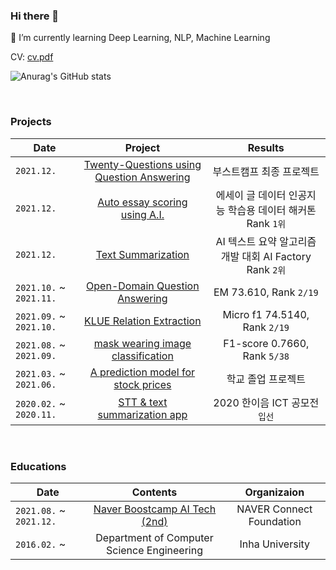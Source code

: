 ### Hi there 👋
🌱 I’m currently learning Deep Learning, NLP, Machine Learning
<br>

CV: [cv.pdf](https://github.com/Jay-Ppark/Jay-Ppark/files/7804782/cv.pdf)
<br>

![Anurag's GitHub stats](https://github-readme-stats.vercel.app/api?username=Jay-Ppark&show_icons=true&theme=radical)

<br>

### Projects
| Date | Project | Results |
|-------|:--------:|:---------:|
|`2021.12.`   | [Twenty-Questions using Question Answering](https://github.com/boostcampaitech2/final-project-level3-nlp-09) | 부스트캠프 최종 프로젝트|
|`2021.12.`   | [Auto essay scoring using A.I.](https://github.com/quarter-100/essay-grading-hackathon) | 에세이 글 데이터 인공지능 학습용 데이터 해커톤 Rank `1위`|
|`2021.12.`   | [Text Summarization](https://github.com/Jay-Ppark/text-summarization) | AI 텍스트 요약 알고리즘 개발 대회 AI Factory Rank `2위`|
|`2021.10.` ~ `2021.11.`| [Open-Domain Question Answering](https://github.com/Jay-Ppark/mrc-level2-nlp-09) | EM 73.610, Rank `2/19`|
|`2021.09.` ~ `2021.10.`| [KLUE Relation Extraction](https://github.com/Jay-Ppark/klue-level2-nlp-09) | Micro f1 74.5140, Rank `2/19` |
|`2021.08.` ~ `2021.09.`| [mask wearing image classification](https://github.com/Jay-Ppark/image-classification-level1-18) | F1-score 0.7660, Rank `5/38`|
|`2021.03.` ~ `2021.06.`| [A prediction model for stock prices](https://github.com/Jay-Ppark/stock-prediction-model) | 학교 졸업 프로젝트|
|`2020.02.` ~ `2020.11.`| [STT & text summarization app](https://github.com/Jay-Ppark/ASMR_APP) | 2020 한이음 ICT 공모전 `입선`|

<br>

### Educations

| Date | Contents 	| Organizaion |
|-----	|:----------:	|:-----------:|
|`2021.08.` ~ `2021.12.`| [Naver Boostcamp AI Tech (2nd)](https://boostcamp.connect.or.kr/program_ai.html) | NAVER Connect Foundation|
|`2016.02.` ~  	| Department of Computer Science Engineering  | Inha University|

<!--
**Jay-Ppark/Jay-Ppark** is a ✨ _special_ ✨ repository because its `README.md` (this file) appears on your GitHub profile.

Here are some ideas to get you started:

- 🔭 I’m currently working on ...
- 🌱 I’m currently learning ...
- 👯 I’m looking to collaborate on ...
- 🤔 I’m looking for help with ...
- 💬 Ask me about ...
- 📫 How to reach me: ...
- 😄 Pronouns: ...
- ⚡ Fun fact: ...
-->

